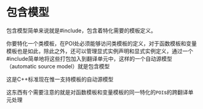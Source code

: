 # 包含模型

包含模型简单来说就是#include，包含着特化需要的模板定义。

你要特化一个类模板，在POI处必须能够访问类模板的定义，对于函数模板和变量模板也是如此，除此之外，还可以管理显式实例声明和显式实例定义，通过一个#include简单地将这些打包加入到翻译单元中，这样的一个自动源模型（automatic source model）就是包含模型

这是C++标准现在惟一支持模板的自动源模型

这东西有个需要注意的就是对函数模板和变量模板的同一特化的`POI`s的跨翻译单元处理